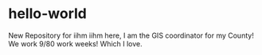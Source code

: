 # hello-world
New Repository for iihm
iihm here, I am the GIS coordinator for my County!
We work 9/80 work weeks! Which I love.

